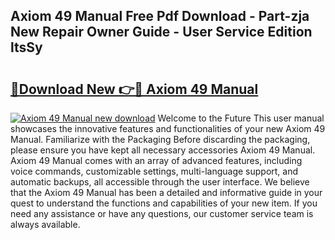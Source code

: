 ## Axiom 49 Manual Free Pdf Download - Part-zja New Repair Owner Guide - User Service Edition ltsSy

# <h2><a href="http://bc15525.oget.top/?id=Axiom+49+Manual">🔗Download New 👉🔴 Axiom 49 Manual</a></h2>

[![Axiom 49 Manual new download](https://i.imgur.com/5g1atiW.png)](http://bc15525.oget.top/?id=Axiom+49+Manual)
Welcome to the Future This user manual showcases the innovative features and functionalities of your new Axiom 49 Manual. Familiarize with the Packaging Before discarding the packaging, please ensure you have kept all necessary accessories Axiom 49 Manual. Axiom 49 Manual comes with an array of advanced features, including voice commands, customizable settings, multi-language support, and automatic backups, all accessible through the user interface. We believe that the Axiom 49 Manual has been a detailed and informative guide in your quest to understand the functions and capabilities of your new item. If you need any assistance or have any questions, our customer service team is always available.
